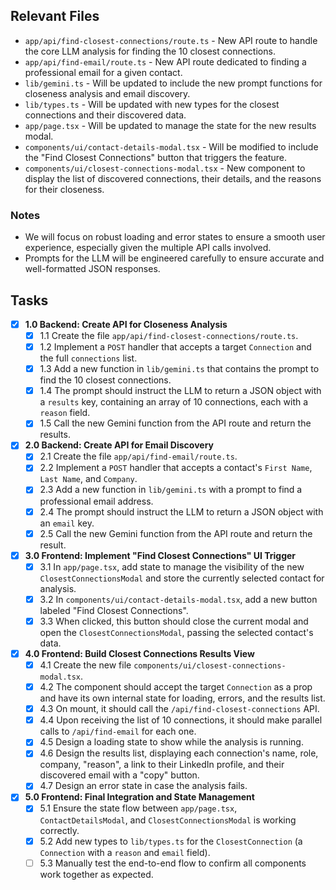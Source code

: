 ## Relevant Files

-   `app/api/find-closest-connections/route.ts` - New API route to handle the core LLM analysis for finding the 10 closest connections.
-   `app/api/find-email/route.ts` - New API route dedicated to finding a professional email for a given contact.
-   `lib/gemini.ts` - Will be updated to include the new prompt functions for closeness analysis and email discovery.
-   `lib/types.ts` - Will be updated with new types for the closest connections and their discovered data.
-   `app/page.tsx` - Will be updated to manage the state for the new results modal.
-   `components/ui/contact-details-modal.tsx` - Will be modified to include the "Find Closest Connections" button that triggers the feature.
-   `components/ui/closest-connections-modal.tsx` - New component to display the list of discovered connections, their details, and the reasons for their closeness.

### Notes

-   We will focus on robust loading and error states to ensure a smooth user experience, especially given the multiple API calls involved.
-   Prompts for the LLM will be engineered carefully to ensure accurate and well-formatted JSON responses.

## Tasks

-   [x] **1.0 Backend: Create API for Closeness Analysis**
    -   [x] 1.1 Create the file `app/api/find-closest-connections/route.ts`.
    -   [x] 1.2 Implement a `POST` handler that accepts a target `Connection` and the full `connections` list.
    -   [x] 1.3 Add a new function in `lib/gemini.ts` that contains the prompt to find the 10 closest connections.
    -   [x] 1.4 The prompt should instruct the LLM to return a JSON object with a `results` key, containing an array of 10 connections, each with a `reason` field.
    -   [x] 1.5 Call the new Gemini function from the API route and return the results.

-   [x] **2.0 Backend: Create API for Email Discovery**
    -   [x] 2.1 Create the file `app/api/find-email/route.ts`.
    -   [x] 2.2 Implement a `POST` handler that accepts a contact's `First Name`, `Last Name`, and `Company`.
    -   [x] 2.3 Add a new function in `lib/gemini.ts` with a prompt to find a professional email address.
    -   [x] 2.4 The prompt should instruct the LLM to return a JSON object with an `email` key.
    -   [x] 2.5 Call the new Gemini function from the API route and return the result.

-   [x] **3.0 Frontend: Implement "Find Closest Connections" UI Trigger**
    -   [x] 3.1 In `app/page.tsx`, add state to manage the visibility of the new `ClosestConnectionsModal` and store the currently selected contact for analysis.
    -   [x] 3.2 In `components/ui/contact-details-modal.tsx`, add a new button labeled "Find Closest Connections".
    -   [x] 3.3 When clicked, this button should close the current modal and open the `ClosestConnectionsModal`, passing the selected contact's data.

-   [x] **4.0 Frontend: Build Closest Connections Results View**
    -   [x] 4.1 Create the new file `components/ui/closest-connections-modal.tsx`.
    -   [x] 4.2 The component should accept the target `Connection` as a prop and have its own internal state for loading, errors, and the results list.
    -   [x] 4.3 On mount, it should call the `/api/find-closest-connections` API.
    -   [x] 4.4 Upon receiving the list of 10 connections, it should make parallel calls to `/api/find-email` for each one.
    -   [x] 4.5 Design a loading state to show while the analysis is running.
    -   [x] 4.6 Design the results list, displaying each connection's name, role, company, "reason", a link to their LinkedIn profile, and their discovered email with a "copy" button.
    -   [x] 4.7 Design an error state in case the analysis fails.

-   [x] **5.0 Frontend: Final Integration and State Management**
    -   [x] 5.1 Ensure the state flow between `app/page.tsx`, `ContactDetailsModal`, and `ClosestConnectionsModal` is working correctly.
    -   [x] 5.2 Add new types to `lib/types.ts` for the `ClosestConnection` (a `Connection` with a `reason` and `email` field).
    -   [ ] 5.3 Manually test the end-to-end flow to confirm all components work together as expected. 